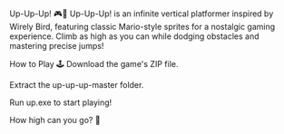 Up-Up-Up! 🎮🚀
Up-Up-Up! is an infinite vertical platformer inspired by Wirely Bird, featuring classic Mario-style sprites for a nostalgic gaming experience. Climb as high as you can while dodging obstacles and mastering precise jumps!

How to Play 🕹️
Download the game's ZIP file.

Extract the up-up-up-master folder.

Run up.exe to start playing!

How high can you go? 🌟
